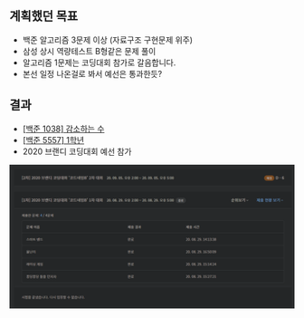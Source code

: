 ## 계획했던 목표
- 백준 알고리즘 3문제 이상 (자료구조 구현문제 위주)
- 삼성 상시 역량테스트 B형같은 문제 풀이
- 알고리즘 1문제는 코딩대회 참가로 갈음합니다.
- 본선 일정 나온걸로 봐서 예선은 통과한듯?

## 결과
- [[백준 1038] 감소하는 수](https://blog.naver.com/kerochuu/222075544886)
- [[백준 5557] 1학년](https://blog.naver.com/kerochuu/222075597907)
- 2020 브랜디 코딩대회 예선 참가
<img src="https://github.com/Road-of-CODEr/stupid-week/blob/master/kerochuu/20200830/IWantMyCar.png">